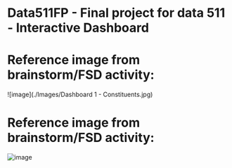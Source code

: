 # Data511FP - Final project for data 511 - Interactive Dashboard

# Reference image from brainstorm/FSD activity:
![image](./Images/Dashboard 1 - Constituents.jpg)

# Reference image from brainstorm/FSD activity:
![image](./Images/FS_Sheet5.png)
